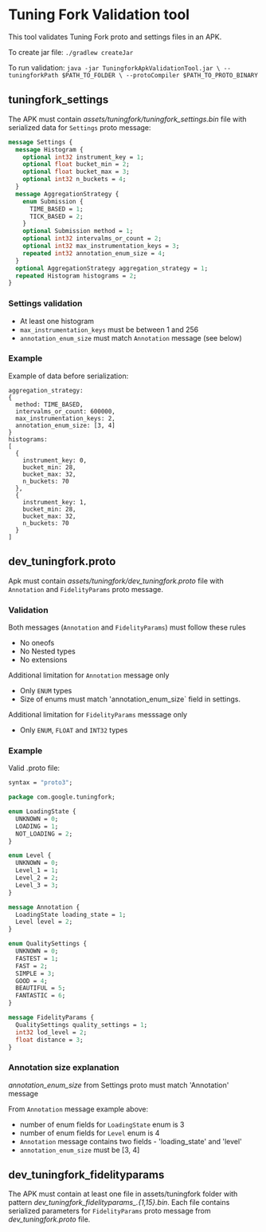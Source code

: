 # Tuning Fork Validation tool

This tool validates Tuning Fork proto and settings files in an APK.

To create jar file:
`./gradlew createJar`

To run validation:
`java -jar TuningforkApkValidationTool.jar \
  --tuningforkPath $PATH_TO_FOLDER \
  --protoCompiler $PATH_TO_PROTO_BINARY`

## tuningfork_settings

The APK must contain *assets/tuningfork/tuningfork_settings.bin* file with
serialized data for `Settings` proto message:

```proto
message Settings {
  message Histogram {
    optional int32 instrument_key = 1;
    optional float bucket_min = 2;
    optional float bucket_max = 3;
    optional int32 n_buckets = 4;
  }
  message AggregationStrategy {
    enum Submission {
      TIME_BASED = 1;
      TICK_BASED = 2;
    }
    optional Submission method = 1;
    optional int32 intervalms_or_count = 2;
    optional int32 max_instrumentation_keys = 3;
    repeated int32 annotation_enum_size = 4;
  }
  optional AggregationStrategy aggregation_strategy = 1;
  repeated Histogram histograms = 2;
}
```

### Settings validation

* At least one histogram
* `max_instrumentation_keys` must be between 1 and 256
* `annotation_enum_size` must match `Annotation` message (see below)

### Example
Example of data before serialization:

```textproto
aggregation_strategy:
{
  method: TIME_BASED,
  intervalms_or_count: 600000,
  max_instrumentation_keys: 2,
  annotation_enum_size: [3, 4]
}
histograms:
[
  {
    instrument_key: 0,
    bucket_min: 28,
    bucket_max: 32,
    n_buckets: 70
  },
  {
    instrument_key: 1,
    bucket_min: 28,
    bucket_max: 32,
    n_buckets: 70
  }
]
```

## dev_tuningfork.proto

Apk must contain *assets/tuningfork/dev_tuningfork.proto* file with `Annotation`
and `FidelityParams` proto message.

### Validation

Both messages (`Annotation` and `FidelityParams`) must follow these rules
* No oneofs
* No Nested types
* No extensions

Additional limitation for `Annotation` message only
* Only `ENUM` types
* Size of enums must match 'annotation_enum_size` field in settings.

Additional limitation for `FidelityParams` messsage only
* Only `ENUM`, `FLOAT` and `INT32` types

### Example

Valid .proto file:

```proto
syntax = "proto3";

package com.google.tuningfork;

enum LoadingState {
  UNKNOWN = 0;
  LOADING = 1;
  NOT_LOADING = 2;
}

enum Level {
  UNKNOWN = 0;
  Level_1 = 1;
  Level_2 = 2;
  Level_3 = 3;
}

message Annotation {
  LoadingState loading_state = 1;
  Level level = 2;
}

enum QualitySettings {
  UNKNOWN = 0;
  FASTEST = 1;
  FAST = 2;
  SIMPLE = 3;
  GOOD = 4;
  BEAUTIFUL = 5;
  FANTASTIC = 6;
}

message FidelityParams {
  QualitySettings quality_settings = 1;
  int32 lod_level = 2;
  float distance = 3;
}
```

### Annotation size explanation

*annotation_enum_size* from Settings proto must match 'Annotation' message

From `Annotation` message example above:
  * number of enum fields for `LoadingState` enum is 3
  * number of enum fields for `Level` enum is 4
  * `Annotation` message contains two fields - 'loading_state' and 'level'
  * `annotation_enum_size` must be [3, 4]

## dev_tuningfork_fidelityparams

The APK must contain at least one file in assets/tuningfork folder with pattern
*dev_tuningfork_fidelityparams_.{1,15}.bin*. Each file contains serialized
parameters for `FidelityParams` proto message from *dev_tuningfork.proto* file.


